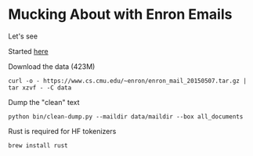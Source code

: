 Mucking About with Enron Emails
=========

Let's see

Started [here](https://www.cs.cmu.edu/~enron/)


Download the data (423M)

```shell
curl -o - https://www.cs.cmu.edu/~enron/enron_mail_20150507.tar.gz | tar xzvf - -C data

```

Dump the "clean" text

```shell
python bin/clean-dump.py --maildir data/maildir --box all_documents 

```

Rust is required for HF tokenizers

```shell
brew install rust
```

